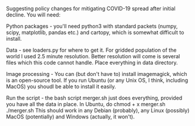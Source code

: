 Suggesting policy changes for mitigating COVID-19 spread after initial decline. You will need:

Python packages - you'll need python3 with standard packets (numpy, scipy,
matplotlib, pandas etc.) and cartopy, which is somewhat difficult to
install.

Data - see loaders.py for where to get it. For gridded population of
the world I used 2.5 minute resolution. Better resolution will come is
several files which this code cannot handle. Place everything in data
directory.

Image processing - You can (but don't have to) install imagemagick,
which is an open-source tool. If you run Ubuntu (or any Unix OS, I
think, including MacOS) you shoudl be able to install it easily.

Run the script - the bash script merger.sh just does everything, provided
you have all the data in place. In Ubuntu, do
chmod + x merger.sh
./merger.sh
This should work in any Debian (probably), any Linux (possibly) MacOS (potentially) and Windows (actually, it won't).